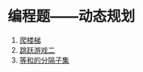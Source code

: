 # 编程题——动态规划
1. [爬楼梯](https://github.com/houwanle/Algorithms/blob/master/JiSuanKe/SRC/Test15.java)
2. [跳跃游戏二](https://github.com/houwanle/Algorithms/blob/master/JiSuanKe/SRC/Test19.java)
3. [等和的分隔子集](https://github.com/houwanle/Algorithms/blob/master/JiSuanKe/SRC/Test27.java)
